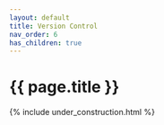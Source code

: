 ```yaml
---
layout: default
title: Version Control
nav_order: 6
has_children: true
---
```


{{ page.title }}
======================

{% include under_construction.html %}

<br>

<br>